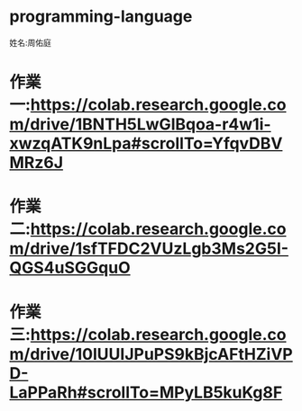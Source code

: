 # programming-language
姓名:周佑庭

# 作業一:https://colab.research.google.com/drive/1BNTH5LwGlBqoa-r4w1i-xwzqATK9nLpa#scrollTo=YfqvDBVMRz6J
# 作業二:https://colab.research.google.com/drive/1sfTFDC2VUzLgb3Ms2G5I-QGS4uSGGquO
# 作業三:https://colab.research.google.com/drive/10lUUIJPuPS9kBjcAFtHZiVPD-LaPPaRh#scrollTo=MPyLB5kuKg8F

